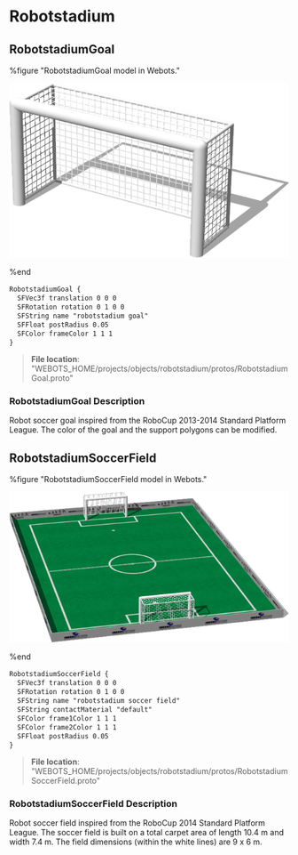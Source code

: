 # Robotstadium

## RobotstadiumGoal

%figure "RobotstadiumGoal model in Webots."

![RobotstadiumGoal](images/objects/robotstadium/RobotstadiumGoal/model.png)

%end

```
RobotstadiumGoal {
  SFVec3f translation 0 0 0
  SFRotation rotation 0 1 0 0
  SFString name "robotstadium goal"
  SFFloat postRadius 0.05
  SFColor frameColor 1 1 1
}
```

> **File location**: "WEBOTS\_HOME/projects/objects/robotstadium/protos/RobotstadiumGoal.proto"

### RobotstadiumGoal Description

Robot soccer goal inspired from the RoboCup 2013-2014 Standard Platform League.
The color of the goal and the support polygons can be modified.

## RobotstadiumSoccerField

%figure "RobotstadiumSoccerField model in Webots."

![RobotstadiumSoccerField](images/objects/robotstadium/RobotstadiumSoccerField/model.png)

%end

```
RobotstadiumSoccerField {
  SFVec3f translation 0 0 0
  SFRotation rotation 0 1 0 0
  SFString name "robotstadium soccer field"
  SFString contactMaterial "default"
  SFColor frame1Color 1 1 1
  SFColor frame2Color 1 1 1
  SFFloat postRadius 0.05
}
```

> **File location**: "WEBOTS\_HOME/projects/objects/robotstadium/protos/RobotstadiumSoccerField.proto"

### RobotstadiumSoccerField Description

Robot soccer field inspired from the RoboCup 2014 Standard Platform League.
The soccer field is built on a total carpet area of length 10.4 m and width 7.4 m.
The field dimensions (within the white lines) are 9 x 6 m.

